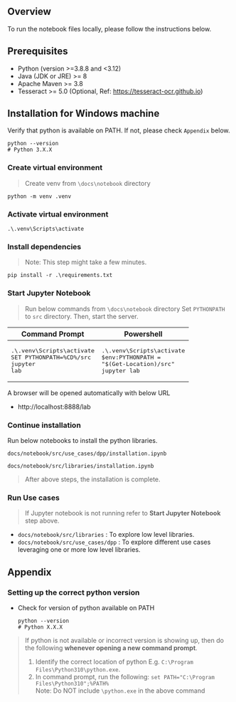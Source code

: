 ## Overview

To run the notebook files locally, please follow the instructions below. 

## Prerequisites 

- Python (version >=3.8.8 and <3.12)
- Java (JDK or JRE) >= 8
- Apache Maven >= 3.8
- Tesseract >= 5.0 (Optional, Ref: https://tesseract-ocr.github.io)

## Installation for Windows machine

Verify that python is available on PATH. If not, please check `Appendix` below.

```dos
python --version
# Python 3.X.X
```


### Create virtual environment

> Create venv from `\docs\notebook` directory

```dos
python -m venv .venv
```

### Activate virtual environment

```dos
.\.venv\Scripts\activate
```

### Install dependencies

> Note: This step might take a few minutes.
```dos
pip install -r .\requirements.txt
```


### Start Jupyter Notebook

> Run below commands from `\docs\notebook` directory
> Set `PYTHONPATH` to `src` directory. Then, start the server.

| Command Prompt| Powershell |
|--------|--------|
| <pre>.\\.venv\Scripts\activate<br>SET PYTHONPATH=%CD%/src<br>jupyter lab</pre>| <pre>.\\.venv\Scripts\activate<br>$env:PYTHONPATH = "$(Get-Location)/src"<br>jupyter lab</pre>|


A browser will be opened automatically with below URL

- http://localhost:8888/lab

### Continue installation
Run below notebooks to install the python libraries.
```dos
docs/notebook/src/use_cases/dpp/installation.ipynb
```
```dos
docs/notebook/src/libraries/installation.ipynb
```
> After above steps, the installation is complete. 

### Run Use cases
> If Jupyter notebook is not running refer to **Start Jupyter Notebook** step above.
- `docs/notebook/src/libraries` : To explore low level libraries.
- `docs/notebook/src/use_cases/dpp` : To explore different use cases leveraging one or more low level libraries.

## Appendix

### Setting up the correct python version 

- Check for version of python available on PATH

    ```dos
    python --version
    # Python X.X.X
    ```

> If python is not available or incorrect version is showing up, then do the following **whenever opening a new command prompt**.
> 1. Identify the correct location of python E.g. `C:\Program Files\Python310\python.exe`.
> 2. In command prompt, run the following: `set PATH="C:\Program Files\Python310";%PATH%`  
> Note: Do NOT include `\python.exe` in the above command

